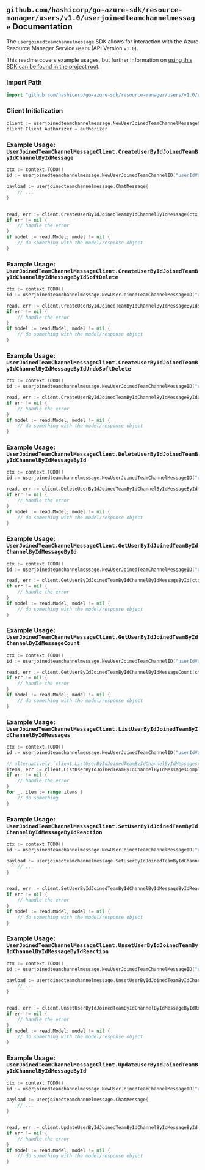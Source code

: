 
## `github.com/hashicorp/go-azure-sdk/resource-manager/users/v1.0/userjoinedteamchannelmessage` Documentation

The `userjoinedteamchannelmessage` SDK allows for interaction with the Azure Resource Manager Service `users` (API Version `v1.0`).

This readme covers example usages, but further information on [using this SDK can be found in the project root](https://github.com/hashicorp/go-azure-sdk/tree/main/docs).

### Import Path

```go
import "github.com/hashicorp/go-azure-sdk/resource-manager/users/v1.0/userjoinedteamchannelmessage"
```


### Client Initialization

```go
client := userjoinedteamchannelmessage.NewUserJoinedTeamChannelMessageClientWithBaseURI("https://management.azure.com")
client.Client.Authorizer = authorizer
```


### Example Usage: `UserJoinedTeamChannelMessageClient.CreateUserByIdJoinedTeamByIdChannelByIdMessage`

```go
ctx := context.TODO()
id := userjoinedteamchannelmessage.NewUserJoinedTeamChannelID("userIdValue", "teamIdValue", "channelIdValue")

payload := userjoinedteamchannelmessage.ChatMessage{
	// ...
}


read, err := client.CreateUserByIdJoinedTeamByIdChannelByIdMessage(ctx, id, payload)
if err != nil {
	// handle the error
}
if model := read.Model; model != nil {
	// do something with the model/response object
}
```


### Example Usage: `UserJoinedTeamChannelMessageClient.CreateUserByIdJoinedTeamByIdChannelByIdMessageByIdSoftDelete`

```go
ctx := context.TODO()
id := userjoinedteamchannelmessage.NewUserJoinedTeamChannelMessageID("userIdValue", "teamIdValue", "channelIdValue", "chatMessageIdValue")

read, err := client.CreateUserByIdJoinedTeamByIdChannelByIdMessageByIdSoftDelete(ctx, id)
if err != nil {
	// handle the error
}
if model := read.Model; model != nil {
	// do something with the model/response object
}
```


### Example Usage: `UserJoinedTeamChannelMessageClient.CreateUserByIdJoinedTeamByIdChannelByIdMessageByIdUndoSoftDelete`

```go
ctx := context.TODO()
id := userjoinedteamchannelmessage.NewUserJoinedTeamChannelMessageID("userIdValue", "teamIdValue", "channelIdValue", "chatMessageIdValue")

read, err := client.CreateUserByIdJoinedTeamByIdChannelByIdMessageByIdUndoSoftDelete(ctx, id)
if err != nil {
	// handle the error
}
if model := read.Model; model != nil {
	// do something with the model/response object
}
```


### Example Usage: `UserJoinedTeamChannelMessageClient.DeleteUserByIdJoinedTeamByIdChannelByIdMessageById`

```go
ctx := context.TODO()
id := userjoinedteamchannelmessage.NewUserJoinedTeamChannelMessageID("userIdValue", "teamIdValue", "channelIdValue", "chatMessageIdValue")

read, err := client.DeleteUserByIdJoinedTeamByIdChannelByIdMessageById(ctx, id)
if err != nil {
	// handle the error
}
if model := read.Model; model != nil {
	// do something with the model/response object
}
```


### Example Usage: `UserJoinedTeamChannelMessageClient.GetUserByIdJoinedTeamByIdChannelByIdMessageById`

```go
ctx := context.TODO()
id := userjoinedteamchannelmessage.NewUserJoinedTeamChannelMessageID("userIdValue", "teamIdValue", "channelIdValue", "chatMessageIdValue")

read, err := client.GetUserByIdJoinedTeamByIdChannelByIdMessageById(ctx, id)
if err != nil {
	// handle the error
}
if model := read.Model; model != nil {
	// do something with the model/response object
}
```


### Example Usage: `UserJoinedTeamChannelMessageClient.GetUserByIdJoinedTeamByIdChannelByIdMessageCount`

```go
ctx := context.TODO()
id := userjoinedteamchannelmessage.NewUserJoinedTeamChannelID("userIdValue", "teamIdValue", "channelIdValue")

read, err := client.GetUserByIdJoinedTeamByIdChannelByIdMessageCount(ctx, id)
if err != nil {
	// handle the error
}
if model := read.Model; model != nil {
	// do something with the model/response object
}
```


### Example Usage: `UserJoinedTeamChannelMessageClient.ListUserByIdJoinedTeamByIdChannelByIdMessages`

```go
ctx := context.TODO()
id := userjoinedteamchannelmessage.NewUserJoinedTeamChannelID("userIdValue", "teamIdValue", "channelIdValue")

// alternatively `client.ListUserByIdJoinedTeamByIdChannelByIdMessages(ctx, id)` can be used to do batched pagination
items, err := client.ListUserByIdJoinedTeamByIdChannelByIdMessagesComplete(ctx, id)
if err != nil {
	// handle the error
}
for _, item := range items {
	// do something
}
```


### Example Usage: `UserJoinedTeamChannelMessageClient.SetUserByIdJoinedTeamByIdChannelByIdMessageByIdReaction`

```go
ctx := context.TODO()
id := userjoinedteamchannelmessage.NewUserJoinedTeamChannelMessageID("userIdValue", "teamIdValue", "channelIdValue", "chatMessageIdValue")

payload := userjoinedteamchannelmessage.SetUserByIdJoinedTeamByIdChannelByIdMessageByIdReactionRequest{
	// ...
}


read, err := client.SetUserByIdJoinedTeamByIdChannelByIdMessageByIdReaction(ctx, id, payload)
if err != nil {
	// handle the error
}
if model := read.Model; model != nil {
	// do something with the model/response object
}
```


### Example Usage: `UserJoinedTeamChannelMessageClient.UnsetUserByIdJoinedTeamByIdChannelByIdMessageByIdReaction`

```go
ctx := context.TODO()
id := userjoinedteamchannelmessage.NewUserJoinedTeamChannelMessageID("userIdValue", "teamIdValue", "channelIdValue", "chatMessageIdValue")

payload := userjoinedteamchannelmessage.UnsetUserByIdJoinedTeamByIdChannelByIdMessageByIdReactionRequest{
	// ...
}


read, err := client.UnsetUserByIdJoinedTeamByIdChannelByIdMessageByIdReaction(ctx, id, payload)
if err != nil {
	// handle the error
}
if model := read.Model; model != nil {
	// do something with the model/response object
}
```


### Example Usage: `UserJoinedTeamChannelMessageClient.UpdateUserByIdJoinedTeamByIdChannelByIdMessageById`

```go
ctx := context.TODO()
id := userjoinedteamchannelmessage.NewUserJoinedTeamChannelMessageID("userIdValue", "teamIdValue", "channelIdValue", "chatMessageIdValue")

payload := userjoinedteamchannelmessage.ChatMessage{
	// ...
}


read, err := client.UpdateUserByIdJoinedTeamByIdChannelByIdMessageById(ctx, id, payload)
if err != nil {
	// handle the error
}
if model := read.Model; model != nil {
	// do something with the model/response object
}
```

